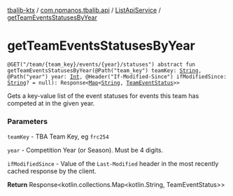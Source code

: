 [tbalib-ktx](../../index.md) / [com.npmanos.tbalib.api](../index.md) / [ListApiService](index.md) / [getTeamEventsStatusesByYear](./get-team-events-statuses-by-year.md)

# getTeamEventsStatusesByYear

`@GET("/team/{team_key}/events/{year}/statuses") abstract fun getTeamEventsStatusesByYear(@Path("team_key") teamKey: `[`String`](https://kotlinlang.org/api/latest/jvm/stdlib/kotlin/-string/index.html)`, @Path("year") year: `[`Int`](https://kotlinlang.org/api/latest/jvm/stdlib/kotlin/-int/index.html)`, @Header("If-Modified-Since") ifModifiedSince: `[`String`](https://kotlinlang.org/api/latest/jvm/stdlib/kotlin/-string/index.html)`? = null): Response<`[`Map`](https://kotlinlang.org/api/latest/jvm/stdlib/kotlin.collections/-map/index.html)`<`[`String`](https://kotlinlang.org/api/latest/jvm/stdlib/kotlin/-string/index.html)`, `[`TeamEventStatus`](../../com.npmanos.tbalib.model/-team-event-status/index.md)`>>`

Gets a key-value list of the event statuses for events this team has competed at in the given year.

### Parameters

`teamKey` - TBA Team Key, eg `frc254`

`year` - Competition Year (or Season). Must be 4 digits.

`ifModifiedSince` - Value of the `Last-Modified` header in the most recently cached response by the client.

**Return**
Response&lt;kotlin.collections.Map&lt;kotlin.String, TeamEventStatus&gt;&gt;

